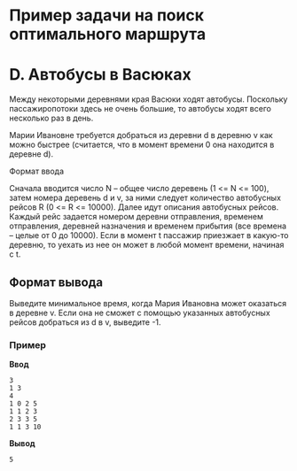 # Пример задачи на поиск оптимального маршрута

# D. Автобусы в Васюках



Между некоторыми деревнями края Васюки ходят автобусы. Поскольку пассажиропотоки здесь не очень большие, то автобусы ходят всего несколько раз в день.

Марии Ивановне требуется добраться из деревни d в деревню v как можно быстрее (считается, что в момент времени 0 она находится в деревне d).

Формат ввода

Сначала вводится число N – общее число деревень (1 <= N <= 100), затем номера деревень d и v, за ними следует количество автобусных рейсов R (0 <= R <= 10000). Далее идут описания автобусных рейсов. Каждый рейс задается номером деревни отправления, временем отправления, деревней назначения и временем прибытия (все времена – целые от 0 до 10000). Если в момент t пассажир приезжает в какую-то деревню, то уехать из нее он может в любой момент времени, начиная с t.

## Формат вывода

Выведите минимальное время, когда Мария Ивановна может оказаться в деревне v. Если она не сможет с помощью указанных автобусных рейсов добраться из d в v, выведите -1.

### **Пример**

**Ввод**
```
3
1 3
4
1 0 2 5
1 1 2 3
2 3 3 5
1 1 3 10
```
**Вывод**
```
5
```